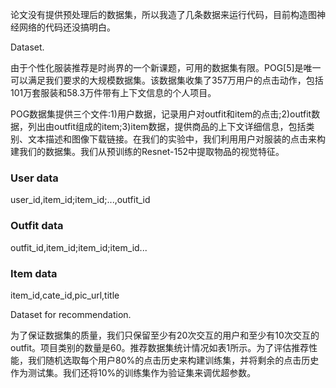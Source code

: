 论文没有提供预处理后的数据集，所以我造了几条数据来运行代码，目前构造图神经网络的代码还没搞明白。

Dataset.

由于个性化服装推荐是时尚界的一个新课题，可用的数据集有限。POG[5]是唯一可以满足我们要求的大规模数据集。该数据集收集了357万用户的点击动作，包括101万套服装和58.3万件带有上下文信息的个人项目。

POG数据集提供三个文件:1)用户数据，记录用户对outfit和item的点击;2)outfit数据，列出由outfit组成的item;3)item数据，提供商品的上下文详细信息，包括类别、文本描述和图像下载链接。在我们的实验中，我们利用用户对服装的点击来构建我们的数据集。我们从预训练的Resnet-152中提取物品的视觉特征。

### User data

user_id,item_id;item_id;...,outfit_id

### Outfit data

outfit_id,item_id;item_id;item_id...

### Item data

item_id,cate_id,pic_url,title

Dataset for recommendation.

为了保证数据集的质量，我们只保留至少有20次交互的用户和至少有10次交互的outfit。项目类别的数量是60。推荐数据集统计情况如表1所示。为了评估推荐性能，我们随机选取每个用户80%的点击历史来构建训练集，并将剩余的点击历史作为测试集。我们还将10%的训练集作为验证集来调优超参数。

